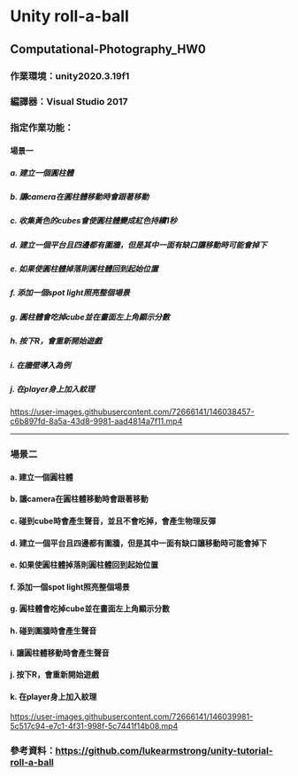 # Unity roll-a-ball
## Computational-Photography_HW0

### 作業環境：unity2020.3.19f1
### 編譯器：Visual Studio 2017
### 指定作業功能：
#### 場景一
##### a. 建立一個圓柱體
##### b. 讓camera在圓柱體移動時會跟著移動
##### c. 收集黃色的cubes會使圓柱體變成紅色持續1秒
##### d. 建立一個平台且四邊都有圍牆，但是其中一面有缺口讓移動時可能會掉下
##### e. 如果使圓柱體掉落則圓柱體回到起始位置
##### f. 添加一個spot light照亮整個場景
##### g. 圓柱體會吃掉cube並在畫面左上角顯示分數
##### h. 按下R，會重新開始遊戲
##### i. 在牆壁導入為例
##### j. 在player身上加入紋理

https://user-images.githubusercontent.com/72666141/146038457-c6b897fd-8a5a-43d8-9981-aad4814a7f11.mp4

---

### 場景二
#### a. 建立一個圓柱體
#### b. 讓camera在圓柱體移動時會跟著移動
#### c. 碰到cube時會產生聲音，並且不會吃掉，會產生物理反彈
#### d. 建立一個平台且四邊都有圍牆，但是其中一面有缺口讓移動時可能會掉下
#### e. 如果使圓柱體掉落則圓柱體回到起始位置
#### f. 添加一個spot light照亮整個場景
#### g. 圓柱體會吃掉cube並在畫面左上角顯示分數
#### h. 碰到圍牆時會產生聲音
#### i. 讓圓柱體移動時會產生聲音
#### j. 按下R，會重新開始遊戲
#### k. 在player身上加入紋理



https://user-images.githubusercontent.com/72666141/146039981-5c517c94-e7c1-4f31-998f-5c7441f14b08.mp4

### 參考資料：https://github.com/lukearmstrong/unity-tutorial-roll-a-ball

